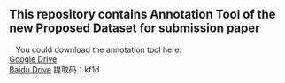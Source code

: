 ## This repository contains Annotation Tool of the new Proposed Dataset for submission paper

&nbsp;&nbsp; You could download the annotation tool here:  
[Google Drive](https://drive.google.com/file/d/1QaYl_L8E1kmSflcByOGa-jxjx8dPhf-8/view?usp=sharing)  
[Baidu Drive](链接：https://pan.baidu.com/s/1vOrT1f7E_cQibZLDabkjsw) 提取码：kf1d



